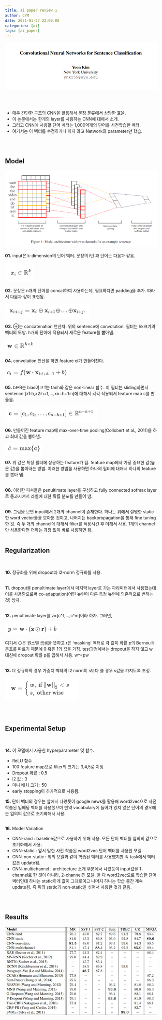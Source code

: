 ```yaml
---
title: ai paper review 1
author: CYM
date: 2021-01-27 22:00:00
categories: [ai]
tags: [ai_paper]
---
```


![](https://github.com/cym-2/cym-2.github.io/blob/main/assets/img/posts/ap1/01.PNG?raw=true)

<br>
<br>

- 매우 간단한 구조의 CNN을 활용해서 문장 분류에서 상당한 효율.<br>
- 이 논문에서는 한개의 layer를 사용하는 CNN에 대해서 소개.<br> 
- 그리고 CNN에 사용할 단어 벡터는 1,000억개의 단어를 사전학습한 벡터.<br> 
- 여기서는 이 벡터를 수정하거나 하지 않고 Network의 parameter만 학습.<br> 
<br>
<br>

## Model

![img](https://github.com/cym-2/cym-2.github.io/blob/main/assets/img/posts/ap1/02.png?raw=true)

**01.** input은 k-dimension의 단어 벡터. 문장의 i번 째 단어는 다음과 같음.

![img](https://github.com/cym-2/cym-2.github.io/blob/main/assets/img/posts/ap1/03.PNG?raw=true)

**02.** 문장은 n개의 단어를 concat하여 사용하는데, 필요하다면 padding을 추가. 따라서 다음과 같이 표현됨.

![img](https://github.com/cym-2/cym-2.github.io/blob/main/assets/img/posts/ap1/04.PNG?raw=true)

**03.** ⊕는 concatenation 연산자. 위의 sentence에 convolution. 필터는 hk크기의 벡터의 모양. h개의 단어에 적용되서 새로운 feature를 뽑아냄.

![img](https://github.com/cym-2/cym-2.github.io/blob/main/assets/img/posts/ap1/05.PNG?raw=true)

**04.** convolution 연산을 하면 feature ci가 만들어진다.

![img](https://github.com/cym-2/cym-2.github.io/blob/main/assets/img/posts/ap1/06.PNG?raw=true)

**05.** b∈R는 bias이고 f는 tanh와 같은 non-linear 함수. 이 필터는 sliding하면서 sentence [x1:h,x2:h+1,...,xn−h+1:n]에 대해서 각각 적용되서 feature map c를 만들음.

![img](https://github.com/cym-2/cym-2.github.io/blob/main/assets/img/posts/ap1/07.PNG?raw=true)

**06.** 만들어진 feature map에 max-over-time pooling(Collobert et al., 2011)을 하고 최대 값을 뽑아냄.

![img](https://github.com/cym-2/cym-2.github.io/blob/main/assets/img/posts/ap1/08.PNG?raw=true)

**07.** 위 값은 특정 필터에 상응하는 feature가 됨. feature map에서 가장 중요한 값(높은 값)을 뽑아내는 방법. 
이러한 방법을 사용하면 하나의 필터에 대해서 하나의 feature를 뽑아 냄.<br>
<br>

**08.** 이러한 피쳐들은 penultimate layer를 구성하고 fully connected sofmax layer로 통과시켜서 라벨에 대한 확률 분포를 만들어 냄.<br>
<br>

**09.** 그림을 보면 input에서 2개의 channel이 존재한다. 하나는 위에서 설명한 static한 word vector들을 모아둔 것이고, 
나머지는 backpropagation을 통해 fine tuning 한 것. 
즉 두 개의 channel에 대해서 filter를 적용시킨 후 더해서 사용. 
1개의 channel만 사용한다면 더하는 과정 없이 바로 사용하면 됨.
<br>
<br>

## Regularization
<br>

**10.** 정규화를 위해 dropout과 l2-norm 정규화를 사용.<br>
<br>

**11.** dropout을 penultimate layer에서 마지막 layer로 가는 파라미터에서 사용했는데 이를 사용함으로써 co-adaptation(어떤 뉴런이 다른 특정 뉴런에 의존적으로 변하는 것) 방지.<br>
<br>

**12.** penultimate layer를 z=[c^1,…,c^m]이라 하자. 그러면,

![img](https://github.com/cym-2/cym-2.github.io/blob/main/assets/img/posts/ap1/09.PNG?raw=true)

여기서 ⊙은 원소별 곱샘을 뜻하고 r은 ‘masking’ 벡터로 각 값이 확률 p의 Bernoulli분포를 따르기 때문에 0 혹은 1의 값을 가짐. 
test과정에서는 dropout을 하지 않고 w 대신에 dropout 확률 p를 곱해서 사용. w^=pw<br>
<br>

**13.**  l2 정규화의 경우 가중치 벡터의 l2 norm이 s보다 클 경우 s값을 가지도록 조정.

![img](https://github.com/cym-2/cym-2.github.io/blob/main/assets/img/posts/ap1/10.PNG?raw=true)

<br>
<br>

## Experimental Setup
<br>

**14.** 이 모델에서 사용한 hyperparameter 및 함수.

- ReLU 함수
- 100 feature map으로 filter의 크기는 3,4,5로 지정
- Dropout 확률 : 0.5
- l2 값 : 3
- 미니 배치 크기 : 50
- early stopping이 추가적으로 사용됨.

**15.** 단어 벡터의 경우는 앞에서 나왔듯이 google news를 활용해 word2vec으로 사전 학습된 임베딩 벡터를 사용했으며 
만약 vocabulary에 들어가 있지 않은 단어의 경우에는 임의의 값으로 초기화해서 사용.<br>
<br>

**16.** Model Variation

- CNN-rand : baseline값으로 사용하기 위해 사용. 모든 단어 벡터를 임의의 값으로 초기화해서 사용.
- CNN-static : 앞서 말한 사전 학습된 word2vec 단어 벡터를 사용한 모델.
- CNN-non-static : 위의 모델과 같이 학습된 벡터를 사용했지만 각 task에서 벡터값은 update됨.
- CNN-multichannel : architecture 소개 부분에서 나왔듯이 input값을 1-channel로 한 것이 아니라, 2-channel인 모델. 
둘 다 word2vec으로 학습한 단어 벡터인데 하나는 static하게 값이 그대로이고 나머지 하나는 학습 중간 계속 update됨. 
즉 위의 static과 non-static을 섞어서 사용한 것과 같음.

<br>
<br>

## Results

![img](https://github.com/cym-2/cym-2.github.io/blob/main/assets/img/posts/ap1/11.jpg?raw=true)
